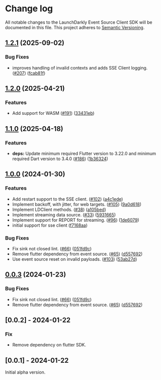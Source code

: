 # Change log

All notable changes to the LaunchDarkly Event Source Client SDK will be documented in this file. This project adheres to [Semantic Versioning](https://semver.org).

## [1.2.1](https://github.com/launchdarkly/flutter-client-sdk/compare/launchdarkly_event_source_client-v1.2.0...launchdarkly_event_source_client-v1.2.1) (2025-09-02)


### Bug Fixes

* improves handling of invalid contexts and adds SSE Client logging. ([#207](https://github.com/launchdarkly/flutter-client-sdk/issues/207)) ([fcab81f](https://github.com/launchdarkly/flutter-client-sdk/commit/fcab81f006f6efd78206756447d2587f87b8c43c))

## [1.2.0](https://github.com/launchdarkly/flutter-client-sdk/compare/launchdarkly_event_source_client-v1.1.0...launchdarkly_event_source_client-v1.2.0) (2025-04-21)


### Features

* Add support for WASM ([#191](https://github.com/launchdarkly/flutter-client-sdk/issues/191)) ([33431eb](https://github.com/launchdarkly/flutter-client-sdk/commit/33431eb34e1d69e8b0c10f522b40c8a339fe1b5c))

## [1.1.0](https://github.com/launchdarkly/flutter-client-sdk/compare/launchdarkly_event_source_client-v1.0.0...launchdarkly_event_source_client-v1.1.0) (2025-04-18)


### Features

* **deps:** Update minimum required Flutter version to 3.22.0 and minimum required Dart version to 3.4.0 ([#186](https://github.com/launchdarkly/flutter-client-sdk/issues/186)) ([1b36324](https://github.com/launchdarkly/flutter-client-sdk/commit/1b363247ef5d01e08baa480e4f5ed4b644397dad))

## [1.0.0](https://github.com/launchdarkly/flutter-client-sdk/compare/launchdarkly_event_source_client-v0.0.3...launchdarkly_event_source_client-v1.0.0) (2024-01-30)


### Features

* Add restart support to the SSE client. ([#102](https://github.com/launchdarkly/flutter-client-sdk/issues/102)) ([a4c1ede](https://github.com/launchdarkly/flutter-client-sdk/commit/a4c1eded28408531cec9d94efa59a4d31c8b497d))
* Implement backoff, with jitter, for web targets. ([#105](https://github.com/launchdarkly/flutter-client-sdk/issues/105)) ([9a0d618](https://github.com/launchdarkly/flutter-client-sdk/commit/9a0d618a6d860723596f881cf6c776963ea78f69))
* Implement LDClient methods. ([#38](https://github.com/launchdarkly/flutter-client-sdk/issues/38)) ([a105bed](https://github.com/launchdarkly/flutter-client-sdk/commit/a105bed73fe539253c47fb983ece9d77e911caf1))
* Implement streaming data source. ([#33](https://github.com/launchdarkly/flutter-client-sdk/issues/33)) ([5931665](https://github.com/launchdarkly/flutter-client-sdk/commit/5931665cf892a271f9286250949e8e344ad6d51d))
* Implement support for REPORT for streaming. ([#96](https://github.com/launchdarkly/flutter-client-sdk/issues/96)) ([1de6079](https://github.com/launchdarkly/flutter-client-sdk/commit/1de60797e2edaac2fdf38f829ee4e3f15260f963))
* initial support for sse client ([f7168aa](https://github.com/launchdarkly/flutter-client-sdk/commit/f7168aad0bccc9db37834bc669cbf8b12ee08098))


### Bug Fixes

* Fix sink not closed lint. ([#66](https://github.com/launchdarkly/flutter-client-sdk/issues/66)) ([051fd9c](https://github.com/launchdarkly/flutter-client-sdk/commit/051fd9cfc405f23e0bac64da90b9277ccdf5e188))
* Remove flutter dependency from event source. ([#65](https://github.com/launchdarkly/flutter-client-sdk/issues/65)) ([d557692](https://github.com/launchdarkly/flutter-client-sdk/commit/d557692ef7d146a5c691d3b8f64f10726f12add3))
* Use event source reset on invalid payloads. ([#103](https://github.com/launchdarkly/flutter-client-sdk/issues/103)) ([53ab27d](https://github.com/launchdarkly/flutter-client-sdk/commit/53ab27d002b0d2a37669b345b1337da1f428277d))

## [0.0.3](https://github.com/launchdarkly/flutter-client-sdk/compare/launchdarkly_event_source_client-v0.0.2...launchdarkly_event_source_client-v0.0.3) (2024-01-23)


### Bug Fixes

* Fix sink not closed lint. ([#66](https://github.com/launchdarkly/flutter-client-sdk/issues/66)) ([051fd9c](https://github.com/launchdarkly/flutter-client-sdk/commit/051fd9cfc405f23e0bac64da90b9277ccdf5e188))
* Remove flutter dependency from event source. ([#65](https://github.com/launchdarkly/flutter-client-sdk/issues/65)) ([d557692](https://github.com/launchdarkly/flutter-client-sdk/commit/d557692ef7d146a5c691d3b8f64f10726f12add3))

## [0.0.2] - 2024-01-22

### Fix

- Remove dependency on flutter SDK.

## [0.0.1] - 2024-01-22

Initial alpha version.
